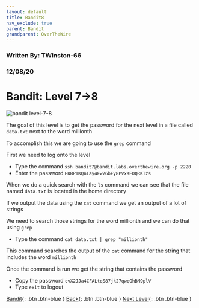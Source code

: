 ```yaml
---
layout: default
title: Bandit8
nav_exclude: true
parent: Bandit
grandparent: OverTheWire
---
```


### Written By: TWinston-66 
### 12/08/20
# Bandit: Level 7&rarr;8

![bandit level-7-8](https://i.imgur.com/R9ScQkU.png) 

The goal of this level is to get the password for the next level in a file called `data.txt` next to the word millionth 

To accomplish this we are going to use the `grep` command 

First we need to log onto the level 

- Type the command `ssh bandit7@bandit.labs.overthewire.org -p 2220`
- Enter the password `HKBPTKQnIay4Fw76bEy8PVxKEDQRKTzs`

When we do a quick search with the `ls` command we can see that the file named `data.txt` is located in the home directory 

If we output the data using the `cat` command we get an output of a lot of strings 

We need to search those strings for the word millionth and we can do that using `grep` 

- Type the command `cat data.txt | grep "millionth"` 

This command searches the output of the `cat` command for the string that includes the word `millionth` 

Once the command is run we get the string that contains the password 

- Copy the password `cvX2JJa4CFALtqS87jk27qwqGhBM9plV` 
- Type `exit` to logout





[Bandit](https://twinston-66.github.io/HackThePlanet/Wargames/OverTheWire/Bandit/){: .btn .btn-blue }
[Back](https://twinston-66.github.io/HackThePlanet/Wargames/OverTheWire/Bandit/Bandit7){: .btn .btn-blue }
[Next Level](https://twinston-66.github.io/HackThePlanet/docs/writeup-not-posted-bandit){: .btn .btn-blue }